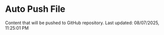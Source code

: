 # Auto Push File

Content that will be pushed to GitHub repository.
Last updated: 08/07/2025, 11:25:01 PM
